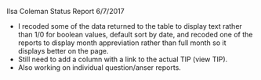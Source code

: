 Ilsa Coleman
Status Report
6/7/2017

- I recoded some of the data returned to the table to display text rather than 1/0 for boolean
    values, default sort by date, and recoded one of the reports to display month appreviation 
    rather than full month so it displays better on the page.
- Still need to add a column with a link to the actual TIP (view TIP).
- Also working on individual question/anser reports.